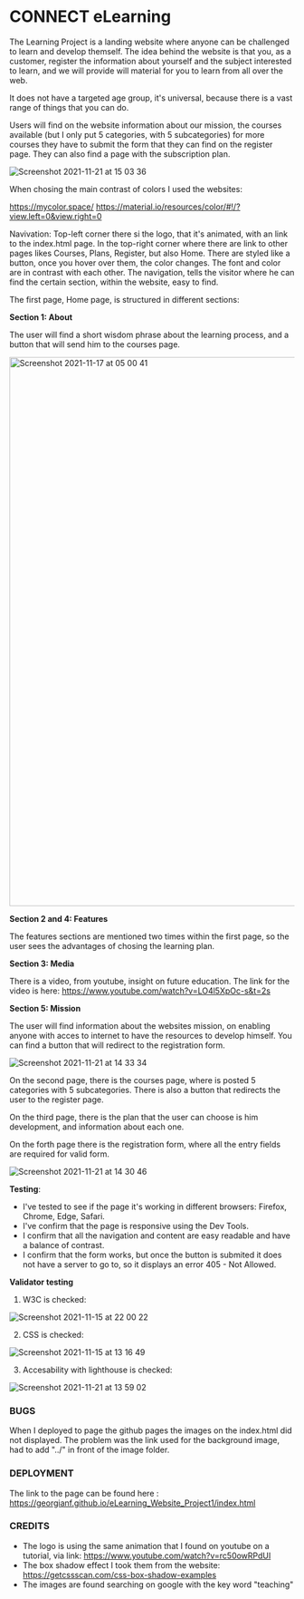 # CONNECT eLearning

The Learning Project is a landing website where anyone can be challenged to learn and develop themself.
The idea behind the website is that you, as a customer, register the information about yourself and the subject interested to learn, and we will provide will material for you to learn from all over the web.

It does not have a targeted age group, it's universal, because there is a vast range of things that you can do.

Users will find on the website information about our mission, the courses available (but I only put 5 categories, with 5 subcategories) for more courses they have to submit the form that they can find on the register page.
They can also find a page with the subscription plan.

![Screenshot 2021-11-21 at 15 03 36](https://user-images.githubusercontent.com/91877102/142765010-7544bbb3-80b3-4e93-a12c-03d517e6e937.png)


When chosing the main contrast of colors I used the websites:

https://mycolor.space/ 
https://material.io/resources/color/#!/?view.left=0&view.right=0

Navivation: 
Top-left corner there si the logo, that it's animated, with an link to the index.html page.
In the top-right corner where there are link to other pages likes Courses, Plans, Register, but also Home. 
There are styled like a button, once you hover over them, the color changes. The font and color are in contrast with each other.
The navigation, tells the visitor where he can find the certain section, within the website, easy to find.

The first page, Home page, is structured in different sections:

**Section 1: About** 

The user will find a short wisdom phrase about the learning process, and a button that will send him to the courses page.

<img width="969" alt="Screenshot 2021-11-17 at 05 00 41" src="https://user-images.githubusercontent.com/91877102/142132351-1c691353-b4ec-4890-9f10-610be71d035f.png">

**Section 2 and 4: Features**

The features sections are mentioned two times within the first page, so the user sees the advantages of chosing the learning plan.

**Section 3: Media**

There is a video, from youtube, insight on future education.
The link for the video is here: https://www.youtube.com/watch?v=LO4l5XpOc-s&t=2s

**Section 5: Mission**

The user will find information about the websites mission, on enabling anyone with acces to internet to have the resources to develop himself.
You can find a button that will redirect to the registration form.

![Screenshot 2021-11-21 at 14 33 34](https://user-images.githubusercontent.com/91877102/142763987-b52cd940-70da-454d-9b33-ce3309a443d2.png)


On the second page, there is the courses page, where is posted 5 categories with 5 subcategories.
There is also a button that redirects the user to the register page.

On the third page, there is the plan that the user can choose is him development, and information about each one.

On the forth page there is the registration form, where all the entry fields are required for valid form.

![Screenshot 2021-11-21 at 14 30 46](https://user-images.githubusercontent.com/91877102/142763961-e5ca4015-0c42-4fb0-bf43-6f3a63099e3f.png)


**Testing**: 

* I've tested to see if the page it's working in different browsers: Firefox, Chrome, Edge, Safari.
* I've confirm that the page is responsive using the Dev Tools.
* I confirm that all the navigation and content are easy readable and have a balance of contrast.
* I confirm that the form works, but once the button is submited it does not have a server to go to, so it displays an error 405 - Not Allowed.

**Validator testing**

1. W3C is checked:

![Screenshot 2021-11-15 at 22 00 22](https://user-images.githubusercontent.com/91877102/142147110-8c912e3a-fded-4180-a4db-8e30de1424ed.png)


2. CSS is checked:

![Screenshot 2021-11-15 at 13 16 49](https://user-images.githubusercontent.com/91877102/142146983-a1765f64-e7a2-42e4-87fa-5ec6a1535704.png)


3. Accesability with lighthouse is checked:


![Screenshot 2021-11-21 at 13 59 02](https://user-images.githubusercontent.com/91877102/142763091-b805d912-f5ff-4746-9b10-a34c98e65db9.png)


### BUGS

When I deployed to page the github pages the images on the index.html did not displayed. 
The problem was the link used for the background image, had to add "../" in front of the image folder.

### DEPLOYMENT

The link to the page can be found here : https://georgianf.github.io/eLearning_Website_Project1/index.html

### CREDITS
+ The logo is using the same animation that I found on youtube on a tutorial, via link: https://www.youtube.com/watch?v=rc50owRPdUI
+ The box shadow effect I took them from the website: https://getcssscan.com/css-box-shadow-examples
+ The images are found searching on google with the key word "teaching"














